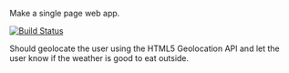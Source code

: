 Make a single page web app.

[![Build Status](https://travis-ci.org/Chareesa/IsTheWeatherGood-App.svg?branch=master)](https://travis-ci.org/Chareesa/IsTheWeatherGood-App)

Should geolocate the user using the HTML5 Geolocation API and let the user know if the weather is good to eat outside.
